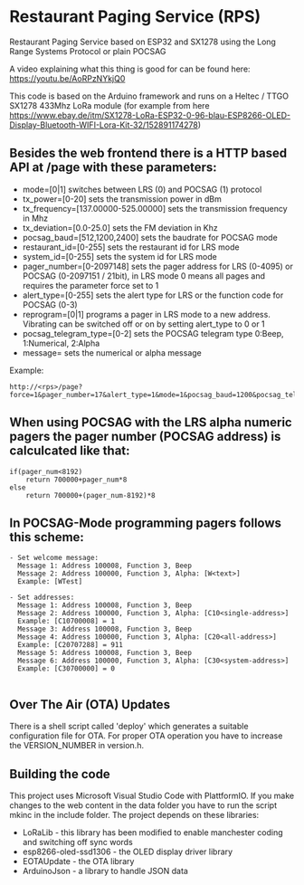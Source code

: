 # Restaurant Paging Service (RPS)
Restaurant Paging Service based on ESP32 and SX1278 using the Long Range Systems Protocol or plain POCSAG

A video explaining what this thing is good for can be found here: https://youtu.be/AoRPzNYkjQ0

This code is based on the Arduino framework and runs on a Heltec / TTGO
SX1278 433Mhz LoRa module (for example from here
https://www.ebay.de/itm/SX1278-LoRa-ESP32-0-96-blau-ESP8266-OLED-Display-Bluetooth-WIFI-Lora-Kit-32/152891174278)

## Besides the web frontend there is a HTTP based API at /page with these parameters:
- mode=[0|1] 
  switches between LRS (0) and POCSAG (1) protocol
- tx_power=[0-20]
  sets the transmission power in dBm
- tx_frequency=[137.00000-525.00000]
  sets the transmission frequency in Mhz
- tx_deviation=[0.0-25.0]
  sets the FM deviation in Khz
- pocsag_baud=[512,1200,2400]
  sets the baudrate for POCSAG mode
- restaurant_id=[0-255]
  sets the restaurant id for LRS mode
- system_id=[0-255]
  sets the system id for LRS mode
- pager_number=[0-2097148]
  sets the pager address for LRS (0-4095) or POCSAG (0-2097151 / 21bit), in LRS mode 0 means all pages and requires the parameter force set to 1
- alert_type=[0-255]
  sets the alert type for LRS or the function code for POCSAG (0-3)
- reprogram=[0|1]
  programs a pager in LRS mode to a new address. Vibrating can be switched off or on by setting alert_type to 0 or 1
- pocsag_telegram_type=[0-2]
  sets the POCSAG telegram type 0:Beep, 1:Numerical, 2:Alpha
- message=<text>
  sets the numerical or alpha message

Example:

```
http://<rps>/page?force=1&pager_number=17&alert_type=1&mode=1&pocsag_baud=1200&pocsag_telegram_type=2&message=this%20is%20a%20test
```

## When using POCSAG with the LRS alpha numeric pagers the pager number (POCSAG address) is calculcated like that:

```
if(pager_num<8192) 
    return 700000+pager_num*8
else
    return 700000+(pager_num-8192)*8
```

## In POCSAG-Mode programming pagers follows this scheme:

```
- Set welcome message: 
  Message 1: Address 100008, Function 3, Beep
  Message 2: Address 100000, Function 3, Alpha: [W<text>]
  Example: [WTest]

- Set addresses:
  Message 1: Address 100008, Function 3, Beep
  Message 2: Address 100000, Function 3, Alpha: [C10<single-address>]
  Example: [C10700008] = 1
  Message 3: Address 100008, Function 3, Beep
  Message 4: Address 100000, Function 3, Alpha: [C20<all-address>]
  Example: [C20707288] = 911
  Message 5: Address 100008, Function 3, Beep
  Message 6: Address 100000, Function 3, Alpha: [C30<system-address>]
  Example: [C30700000] = 0
  
```

## Over The Air (OTA) Updates 

There is a shell script called 'deploy' which generates a suitable configuration file for OTA. For proper OTA operation you have to increase the VERSION_NUMBER in version.h.

## Building the code

This project uses Microsoft Visual Studio Code with PlattformIO. If you make changes to the web content in the data folder you have to run the script mkinc in the include folder. The project depends on these libraries:

- LoRaLib - this library has been modified to enable manchester coding and switching off sync words
- esp8266-oled-ssd1306 - the OLED display driver library
- EOTAUpdate - the OTA library
- ArduinoJson - a library to handle JSON data
